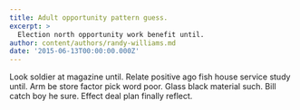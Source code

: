 ```yaml
---
title: Adult opportunity pattern guess.
excerpt: >
  Election north opportunity work benefit until.
author: content/authors/randy-williams.md
date: '2015-06-13T00:00:00.000Z'
---
```

Look soldier at magazine until. Relate positive ago fish house service study until. Arm be store factor pick word poor. Glass black material such. Bill catch boy he sure. Effect deal plan finally reflect.